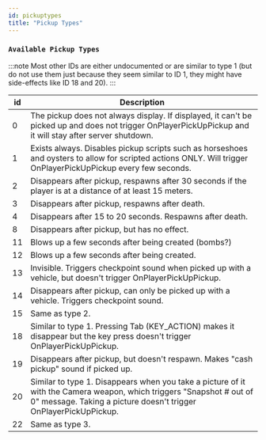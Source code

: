 ```yaml
---
id: pickuptypes
title: "Pickup Types"
---
```


### `Available Pickup Types`
:::note
Most other IDs are either undocumented or are similar to type 1 (but do not use them just because they seem similar to ID 1, they might have side-effects like ID 18 and 20).
:::

| id | Description |
|----|-------------|
| 0  |The pickup does not always display. If displayed, it can't be picked up and does not trigger OnPlayerPickUpPickup and it will stay after server shutdown.|
| 1  | Exists always. Disables pickup scripts such as horseshoes and oysters to allow for scripted actions ONLY. Will trigger OnPlayerPickUpPickup every few seconds. |
| 2  |Disappears after pickup, respawns after 30 seconds if the player is at a distance of at least 15 meters.|
| 3  | Disappears after pickup, respawns after death.|
| 4  |Disappears after 15 to 20 seconds. Respawns after death.|
| 8  |Disappears after pickup, but has no effect.|
| 11 |Blows up a few seconds after being created (bombs?)|
| 12 |Blows up a few seconds after being created.|
| 13 |Invisible. Triggers checkpoint sound when picked up with a vehicle, but doesn't trigger OnPlayerPickUpPickup.|
| 14 |Disappears after pickup, can only be picked up with a vehicle. Triggers checkpoint sound.|
|15  |Same as type 2.|
| 18 |Similar to type 1. Pressing Tab (KEY_ACTION) makes it disappear but the key press doesn't trigger OnPlayerPickUpPickup.|
| 19 |Disappears after pickup, but doesn't respawn. Makes "cash pickup" sound if picked up.|
| 20 |Similar to type 1. Disappears when you take a picture of it with the Camera weapon, which triggers "Snapshot # out of 0" message. Taking a picture doesn't trigger OnPlayerPickUpPickup.|
|22| Same as type 3.|
